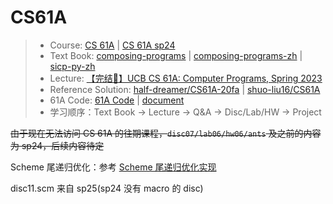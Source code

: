 # CS61A

> + Course: [CS 61A] | [CS 61A sp24]
> + Text Book: [composing-programs] | [composing-programs-zh] | [sicp-py-zh]
> + Lecture: [【完结🎉】UCB CS 61A: Computer Programs, Spring 2023]
> + Reference Solution: [half-dreamer/CS61A-20fa] | [shuo-liu16/CS61A]
> + 61A Code: [61A Code] | [document]
> + 学习顺序：Text Book -> Lecture -> Q&A -> Disc/Lab/HW -> Project

~~由于现在无法访问 CS 61A 的往期课程，`disc07/lab06/hw06/ants` 及之前的内容为 sp24，后续内容待定~~

Scheme 尾递归优化：参考 [Scheme 尾递归优化实现]

disc11.scm 来自 sp25(sp24 没有 macro 的 disc)

[CS 61A]: https://cs61a.org
[CS 61A sp24]: https://www.learncs.site/docs/curriculum-resource/cs61a
[composing-programs]: https://www.composingprograms.com
[composing-programs-zh]: https://composingprograms.netlify.app
[sicp-py-zh]: https://github.com/wizardforcel/sicp-py-zh?tab=readme-ov-file
[【完结🎉】UCB CS 61A: Computer Programs, Spring 2023]: https://www.bilibili.com/video/BV1s3411G7yM
[half-dreamer/CS61A-20fa]: https://github.com/half-dreamer/CS61A-20fa
[shuo-liu16/CS61A]: https://github.com/shuo-liu16/CS61A
[61A Code]: https://code.cs61a.org
[document]: https://cs61a.org/articles/61a-code-docs
[Scheme 尾递归优化实现]: https://github.com/ZonePG/cs-notes/blob/main/CS61A/CS61A-tail-recursion.md